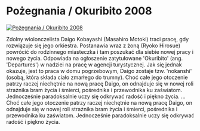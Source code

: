 Pożegnania / Okuribito 2008 
=============
[![Pożegnania / Okuribito 2008 ](http://vidos.pl/images/player.gif)](http://vidos.pl/pozegnania-okuribito-2008)

 Zdolny wiolonczelista Daigo Kobayashi (Masahiro Motoki) traci pracę, gdy rozwiązuje się jego orkiestra. Postanawia wraz z żoną (Ryoko Hirosue) powrócić do rodzinnego miasteczka i tam poszukać dla siebie nowej pracy i nowego życia. Odpowiada na ogłoszenie zatytułowane 'Okuribito' (ang. 'Departures') w nadziei na pracę w agencji turystycznej. Jak się jednak okazuje, jest to praca w domu pogrzebowym, Daigo zostaje tzw. 'nokanshi' (osobą, która składa ciało zmarłego do trumny). Choć całe jego otoczenie patrzy raczej niechętnie na nową pracę Daigo, on odnajduje się w nowej roli strażnika bram życia i śmierci, pośrednika i przewodnika ku zaświatom. Jednocześnie paradoksalnie uczy się odkrywać radość i piękno życia.   ... Choć całe jego otoczenie patrzy raczej niechętnie na nową pracę Daigo, on odnajduje się w nowej roli strażnika bram życia i śmierci, pośrednika i przewodnika ku zaświatom. Jednocześnie paradoksalnie uczy się odkrywać radość i piękno życia.
